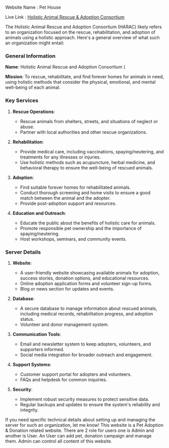 Website Name : Pet House

Live Link : [Holistic Animal Rescue & Adoption Consortium](https://pethousebd.netlify.app)

<!-- Admin Email : sanjida@gmail.com

Admin Pass  : Sanjida123* -->

The Holistic Animal Rescue and Adoption Consortium (HARAC) likely refers to an organization focused on the rescue, rehabilitation, and adoption of animals using a holistic approach. Here's a general overview of what such an organization might entail:

### General Information

**Name**: Holistic Animal Rescue and Adoption Consortium (

**Mission**: To rescue, rehabilitate, and find forever homes for animals in need, using holistic methods that consider the physical, emotional, and mental well-being of each animal.

### Key Services

1. **Rescue Operations**:
   - Rescue animals from shelters, streets, and situations of neglect or abuse.
   - Partner with local authorities and other rescue organizations.

2. **Rehabilitation**:
   - Provide medical care, including vaccinations, spaying/neutering, and treatments for any illnesses or injuries.
   - Use holistic methods such as acupuncture, herbal medicine, and behavioral therapy to ensure the well-being of rescued animals.

3. **Adoption**:
   - Find suitable forever homes for rehabilitated animals.
   - Conduct thorough screening and home visits to ensure a good match between the animal and the adopter.
   - Provide post-adoption support and resources.

4. **Education and Outreach**:
   - Educate the public about the benefits of holistic care for animals.
   - Promote responsible pet ownership and the importance of spaying/neutering.
   - Host workshops, seminars, and community events.

### Server Details



1. **Website**:
   - A user-friendly website showcasing available animals for adoption, success stories, donation options, and educational resources.
   - Online adoption application forms and volunteer sign-up forms.
   - Blog or news section for updates and events.

2. **Database**:
   - A secure database to manage information about rescued animals, including medical records, rehabilitation progress, and adoption status.
   - Volunteer and donor management system.

3. **Communication Tools**:
   - Email and newsletter system to keep adopters, volunteers, and supporters informed.
   - Social media integration for broader outreach and engagement.

4. **Support Systems**:
   - Customer support portal for adopters and volunteers.
   - FAQs and helpdesk for common inquiries.

5. **Security**:
   - Implement robust security measures to protect sensitive data.
   - Regular backups and updates to ensure the system's reliability and integrity.

If you need specific technical details about setting up and managing the server for such an organization, let me know!
This website is a Pet Adoption & Donation related website. 
There are 2 role for users one is Admin and another is User. 
An User can add pet, donation campaign and manage them. Admin can control all content of this website.


